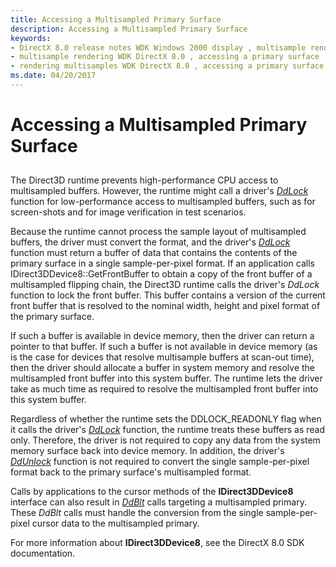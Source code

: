 ```yaml
---
title: Accessing a Multisampled Primary Surface
description: Accessing a Multisampled Primary Surface
keywords:
- DirectX 8.0 release notes WDK Windows 2000 display , multisample rendering, accessing a primary surface
- multisample rendering WDK DirectX 8.0 , accessing a primary surface
- rendering multisamples WDK DirectX 8.0 , accessing a primary surface
ms.date: 04/20/2017
---
```


# Accessing a Multisampled Primary Surface


## <span id="ddk_accessing_a_multisampled_primary_surface_gg"></span><span id="DDK_ACCESSING_A_MULTISAMPLED_PRIMARY_SURFACE_GG"></span>


The Direct3D runtime prevents high-performance CPU access to multisampled buffers. However, the runtime might call a driver's [*DdLock*](/windows/win32/api/ddrawint/nc-ddrawint-pdd_surfcb_lock) function for low-performance access to multisampled buffers, such as for screen-shots and for image verification in test scenarios.

Because the runtime cannot process the sample layout of multisampled buffers, the driver must convert the format, and the driver's [*DdLock*](/windows/win32/api/ddrawint/nc-ddrawint-pdd_surfcb_lock) function must return a buffer of data that contains the contents of the primary surface in a single sample-per-pixel format. If an application calls IDirect3DDevice8::GetFrontBuffer to obtain a copy of the front buffer of a multisampled flipping chain, the Direct3D runtime calls the driver's *DdLock* function to lock the front buffer. This buffer contains a version of the current front buffer that is resolved to the nominal width, height and pixel format of the primary surface.

If such a buffer is available in device memory, then the driver can return a pointer to that buffer. If such a buffer is not available in device memory (as is the case for devices that resolve multisample buffers at scan-out time), then the driver should allocate a buffer in system memory and resolve the multisampled front buffer into this system buffer. The runtime lets the driver take as much time as required to resolve the multisampled front buffer into this system buffer.

Regardless of whether the runtime sets the DDLOCK\_READONLY flag when it calls the driver's [*DdLock*](/windows/win32/api/ddrawint/nc-ddrawint-pdd_surfcb_lock) function, the runtime treats these buffers as read only. Therefore, the driver is not required to copy any data from the system memory surface back into device memory. In addition, the driver's [*DdUnlock*](/windows/win32/api/ddrawint/nc-ddrawint-pdd_surfcb_unlock) function is not required to convert the single sample-per-pixel format back to the primary surface's multisampled format.

Calls by applications to the cursor methods of the **IDirect3DDevice8** interface can also result in [*DdBlt*](/windows/win32/api/ddrawint/nc-ddrawint-pdd_surfcb_blt) calls targeting a multisampled primary. These *DdBlt* calls must handle the conversion from the single sample-per-pixel cursor data to the multisampled primary.

For more information about **IDirect3DDevice8**, see the DirectX 8.0 SDK documentation.

 

